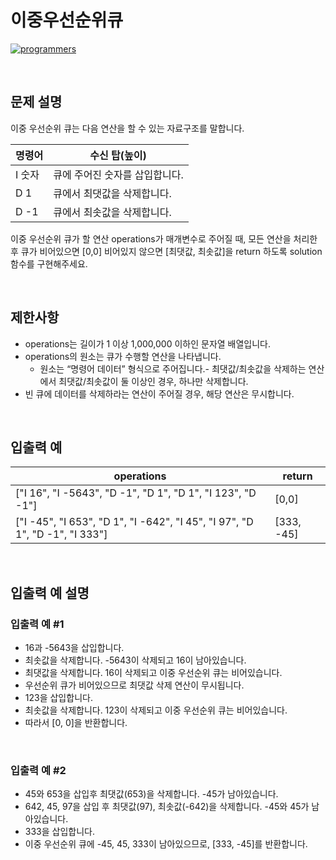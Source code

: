 # 이중우선순위큐

[![programmers](https://user-images.githubusercontent.com/69426184/209522553-bab40080-50ba-4743-86a3-f6198bff3974.png)](https://school.programmers.co.kr/learn/courses/30/lessons/42628)

<br/>

## 문제 설명

이중 우선순위 큐는 다음 연산을 할 수 있는 자료구조를 말합니다.

| 명령어 | 수신 탑(높이)                  |
| ------ | ------------------------------ |
| I 숫자 | 큐에 주어진 숫자를 삽입합니다. |
| D 1    | 큐에서 최댓값을 삭제합니다.    |
| D -1   | 큐에서 최솟값을 삭제합니다.    |

이중 우선순위 큐가 할 연산 operations가 매개변수로 주어질 때, 모든 연산을 처리한 후 큐가 비어있으면 [0,0] 비어있지 않으면 [최댓값, 최솟값]을 return 하도록 solution 함수를 구현해주세요.

 <br/>

## 제한사항

-   operations는 길이가 1 이상 1,000,000 이하인 문자열 배열입니다.
-   operations의 원소는 큐가 수행할 연산을 나타냅니다.
    -   원소는 “명령어 데이터” 형식으로 주어집니다.- 최댓값/최솟값을 삭제하는 연산에서 최댓값/최솟값이 둘 이상인 경우, 하나만 삭제합니다.
-   빈 큐에 데이터를 삭제하라는 연산이 주어질 경우, 해당 연산은 무시합니다.

 <br/>

## 입출력 예

| operations                                                                  | return     |
| --------------------------------------------------------------------------- | ---------- |
| ["I 16", "I -5643", "D -1", "D 1", "D 1", "I 123", "D -1"]                  | [0,0]      |
| ["I -45", "I 653", "D 1", "I -642", "I 45", "I 97", "D 1", "D -1", "I 333"] | [333, -45] |

 <br/>

## 입출력 예 설명

### 입출력 예 #1

-   16과 -5643을 삽입합니다.
-   최솟값을 삭제합니다. -5643이 삭제되고 16이 남아있습니다.
-   최댓값을 삭제합니다. 16이 삭제되고 이중 우선순위 큐는 비어있습니다.
-   우선순위 큐가 비어있으므로 최댓값 삭제 연산이 무시됩니다.
-   123을 삽입합니다.
-   최솟값을 삭제합니다. 123이 삭제되고 이중 우선순위 큐는 비어있습니다.
-   따라서 [0, 0]을 반환합니다.

 <br/>

### 입출력 예 #2

-   45와 653을 삽입후 최댓값(653)을 삭제합니다. -45가 남아있습니다.
-   642, 45, 97을 삽입 후 최댓값(97), 최솟값(-642)을 삭제합니다. -45와 45가 남아있습니다.
-   333을 삽입합니다.
-   이중 우선순위 큐에 -45, 45, 333이 남아있으므로, [333, -45]를 반환합니다.
